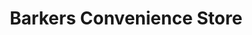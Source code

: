 ---
title: "Barkers Convenience Store"
url: /christchurch/barkers-convenience-store/
shop: Lebensmittel
---